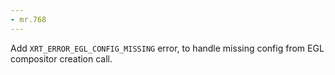 ```yaml
---
- mr.768
---
```

Add `XRT_ERROR_EGL_CONFIG_MISSING` error, to handle missing config from EGL
compositor creation call.
